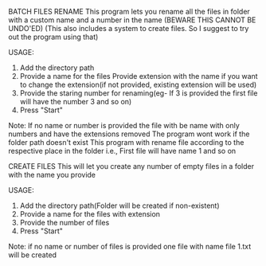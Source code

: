 BATCH FILES RENAME
This program lets you rename all the files in folder with a custom name and a number in the name
(BEWARE THIS CANNOT BE UNDO'ED)
(This also includes a system to create files. So I suggest to try out the program using that)

USAGE: 
1. Add the directory path
2. Provide a name for the files
   Provide extension with the name if you want to change the extension(if not provided, existing extension will be used)
3. Provide the staring number for renaming(eg- If 3 is provided the first file will have the number 3 and so on)
4. Press "Start"

Note:
If no name or number is provided the file with be name with only numbers and have the extensions removed
The program wont work if the folder path doesn't exist
This program with rename file according to the respective place in the folder i.e., First file will have name 1 and so on

CREATE FILES
This will let you create any number of empty files in a folder with the name you provide

USAGE:
1. Add the directory path(Folder will be created if non-existent)
2. Provide a name for the files with extension
3. Provide the number of files
4. Press "Start"

Note:
if no name or number of files is provided one file with name file 1.txt will be created